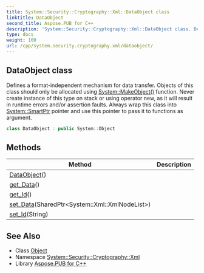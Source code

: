 ```yaml
---
title: System::Security::Cryptography::Xml::DataObject class
linktitle: DataObject
second_title: Aspose.PUB for C++
description: 'System::Security::Cryptography::Xml::DataObject class. Defines a format-independent mechanism for data transfer. Objects of this class should only be allocated using System::MakeObject() function. Never create instance of this type on stack or using operator new, as it will result in runtime errors and/or assertion faults. Always wrap this class into System::SmartPtr pointer and use this pointer to pass it to functions as argument in C++.'
type: docs
weight: 100
url: /cpp/system.security.cryptography.xml/dataobject/
---
```

## DataObject class


Defines a format-independent mechanism for data transfer. Objects of this class should only be allocated using [System::MakeObject()](../../system/makeobject/) function. Never create instance of this type on stack or using operator new, as it will result in runtime errors and/or assertion faults. Always wrap this class into [System::SmartPtr](../../system/smartptr/) pointer and use this pointer to pass it to functions as argument.

```cpp
class DataObject : public System::Object
```

## Methods

| Method | Description |
| --- | --- |
| [DataObject](./dataobject/)() |  |
| [get_Data](./get_data/)() |  |
| [get_Id](./get_id/)() |  |
| [set_Data](./set_data/)(SharedPtr\<System::Xml::XmlNodeList\>) |  |
| [set_Id](./set_id/)(String) |  |
## See Also

* Class [Object](../../system/object/)
* Namespace [System::Security::Cryptography::Xml](../)
* Library [Aspose.PUB for C++](../../)
